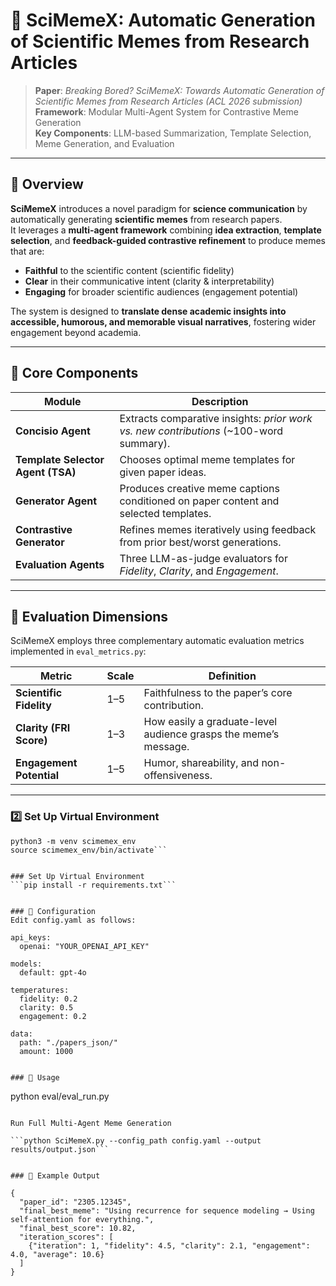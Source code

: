 # 🧠 SciMemeX: Automatic Generation of Scientific Memes from Research Articles

> **Paper**: *Breaking Bored? SciMemeX: Towards Automatic Generation of Scientific Memes from Research Articles (ACL 2026 submission)*  
> **Framework**: Modular Multi-Agent System for Contrastive Meme Generation  
> **Key Components**: LLM-based Summarization, Template Selection, Meme Generation, and Evaluation

---

## 🌟 Overview

**SciMemeX** introduces a novel paradigm for **science communication** by automatically generating **scientific memes** from research papers.  
It leverages a **multi-agent framework** combining **idea extraction**, **template selection**, and **feedback-guided contrastive refinement** to produce memes that are:

- **Faithful** to the scientific content (scientific fidelity)  
- **Clear** in their communicative intent (clarity & interpretability)  
- **Engaging** for broader scientific audiences (engagement potential)

The system is designed to **translate dense academic insights into accessible, humorous, and memorable visual narratives**, fostering wider engagement beyond academia.

---

## 🧩 Core Components

| Module | Description |
|--------|--------------|
| **Concisio Agent** | Extracts comparative insights: *prior work vs. new contributions* (~100-word summary). |
| **Template Selector Agent (TSA)** | Chooses optimal meme templates for given paper ideas. |
| **Generator Agent** | Produces creative meme captions conditioned on paper content and selected templates. |
| **Contrastive Generator** | Refines memes iteratively using feedback from prior best/worst generations. |
| **Evaluation Agents** | Three LLM-as-judge evaluators for *Fidelity*, *Clarity*, and *Engagement*. |

---

## 🧠 Evaluation Dimensions

SciMemeX employs three complementary automatic evaluation metrics implemented in `eval_metrics.py`:

| Metric | Scale | Definition |
|---------|--------|------------|
| **Scientific Fidelity** | 1–5 | Faithfulness to the paper’s core contribution. |
| **Clarity (FRI Score)** | 1–3 | How easily a graduate-level audience grasps the meme’s message. |
| **Engagement Potential** | 1–5 | Humor, shareability, and non-offensiveness. |

---

### 2️⃣ Set Up Virtual Environment
```
python3 -m venv scimemex_env
source scimemex_env/bin/activate```


### Set Up Virtual Environment
```pip install -r requirements.txt```


### 🔧 Configuration
Edit config.yaml as follows:

api_keys:
  openai: "YOUR_OPENAI_API_KEY"

models:
  default: gpt-4o

temperatures:
  fidelity: 0.2
  clarity: 0.5
  engagement: 0.2

data:
  path: "./papers_json/"
  amount: 1000


### 🚀 Usage
```
python eval/eval_run.py
```

Run Full Multi-Agent Meme Generation

```python SciMemeX.py --config_path config.yaml --output results/output.json```


### 🧾 Example Output

{
  "paper_id": "2305.12345",
  "final_best_meme": "Using recurrence for sequence modeling → Using self-attention for everything.",
  "final_best_score": 10.82,
  "iteration_scores": [
    {"iteration": 1, "fidelity": 4.5, "clarity": 2.1, "engagement": 4.0, "average": 10.6}
  ]
}




